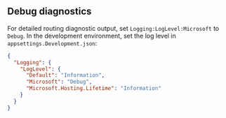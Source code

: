 ---
---
## Debug diagnostics

For detailed routing diagnostic output, set `Logging:LogLevel:Microsoft` to `Debug`. In the development environment, set the log level in `appsettings.Development.json`:

```json
{
  "Logging": {
    "LogLevel": {
      "Default": "Information",
      "Microsoft": "Debug",
      "Microsoft.Hosting.Lifetime": "Information"
    }
  }
}
```
